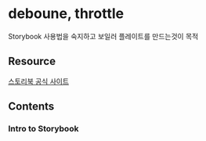 # deboune, throttle

Storybook 사용법을 숙지하고 보일러 플레이트를 만드는것이 목적

## Resource

[스토리북 공식 사이트](https://storybook.js.org/tutorials/design-systems-for-developers/react/en/introduction/)

## Contents

### Intro to Storybook
